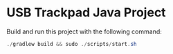 # USB Trackpad Java Project

Build and run this project with the following command:
```java
./gradlew build && sudo ./scripts/start.sh
```
